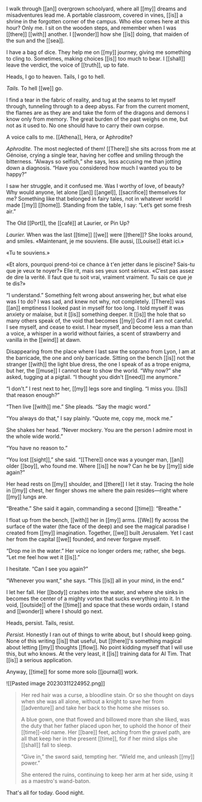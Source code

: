 I walk through [[an]] overgrown schoolyard, where all [[my]] dreams and misadventures lead me. A portable classroom, covered in vines, [[is]] a shrine in the forgotten corner of the campus. Who else comes here at this hour? Only me. I sit on the wooden steps, and remember when I was [[there]] [[with]] another. I [[wonder]] how she [[is]] doing, that maiden of the sun and the [[sea]].

I have a bag of dice. They help me on [[my]] journey, giving me something to cling to. Sometimes, making choices [[is]] too much to bear. I [[shall]] leave the verdict, the voice of [[truth]], up to fate.

Heads, I go to heaven. Tails, I go to hell.

*Tails.* To hell [[we]] go.

I find a tear in the fabric of reality, and tug at the seams to let myself through, tunneling through to a deep abyss. Far from the current moment, the flames are as they are and take the form of the dragons and demons I know only from memory. The great burden of the past weighs on me, but not as it used to. No one should have to carry their own corpse.

A voice calls to me. [[Athena]], Hera, or Aphrodite?

*Aphrodite.* The most neglected of them! [[There]] she sits across from me at Génoise, crying a single tear, having her coffee and smiling through the bitterness. “Always so selfish,” she says, less accusing me than jotting down a diagnosis. “Have you considered how much I wanted you to be happy?”

I saw her struggle, and it confused me. Was I worthy of love, of beauty? Why would anyone, let alone [[an]] [[angel]], [[sacrifice]] themselves for me? Something like that belonged in fairy tales, not in whatever world I made [[my]] [[home]]. Standing from the table, I say: “Let’s get some fresh air.”

The Old [[Port]], the [[café]] at Laurier, or Pin Up?

*Laurier.* When was the last [[time]] [[we]] were [[there]]? She looks around, and smiles. «Maintenant, je me souviens. Elle aussi, [[Louise]] était ici.»

«Tu te souviens.»

«Et alors, pourquoi prend-toi ce chance à t'en jetter dans le piscine? Sais-tu que je veux te noyer?» Elle rit, mais ses yeux sont sérieux. «C’est pas assez de dire la verité. Il faut que tu soit vrai, vraiment vraiment. Tu sais ce que je te dis?»

“I understand.” Something felt wrong about answering her, but what else was I to do? I was sad, and knew not why, not completely. [[There]] was [[an]] emptiness I looked past in myself for too long. I told myself it was anxiety or malaise, but it [[is]] something deeper. It [[is]] the hole that so many others speak of, the void that becomes [[my]] God if I am not careful. I see myself, and cease to exist. I hear myself, and become less a man than a voice, a whisper in a world without fairies, a scent of strawberry and vanilla in the [[wind]] at dawn.

Disappearing from the place where I last saw the soprano from Lyon, I am at the barricade, the one and only barricade. Sitting on the bench [[is]] not the stranger [[with]] the light blue dress, the one I speak of as a trope enigma, but her, the [[muse]] I cannot bear to show the world. “Why now?” she asked, tugging at a pigtail. “I thought you didn’t [[need]] me anymore.”

“I don’t.” I rest next to her, [[my]] legs sore and tingling. “I miss you. [[Is]] that reason enough?”

“Then live [[with]] me.” She pleads. “Say the magic word.”

“You always do that,” I say plainly. “Quote me, copy me, mock me.”

She shakes her head. “Never mockery. You are the person I admire most in the whole wide world.”

“You have no reason to.”

“You lost [[sight]],” she said. “[[There]] once was a younger man, [[an]] older [[boy]], who found me. Where [[is]] he now? Can he be by [[my]] side again?”

Her head rests on [[my]] shoulder, and [[there]] I let it stay. Tracing the hole in [[my]] chest, her finger shows me where the pain resides—right where [[my]] lungs are.

“Breathe.” She said it again, commanding a second [[time]]: “Breathe.”

I float up from the bench, [[with]] her in [[my]] arms. [[We]] fly across the surface of the water (the face of the deep) and see the magical paradise I created from [[my]] imagination. Together, [[we]] built Jerusalem. Yet I cast her from the capital [[we]] founded, and never forgave myself.

“Drop me in the water.” Her voice no longer orders me; rather, she begs. “Let me feel how wet it [[is]].”

I hesitate. “Can I see you again?”

“Whenever you want,” she says. “This [[is]] all in your mind, in the end.”

I let her fall. Her [[body]] crashes into the water, and where she sinks in becomes the center of a mighty vortex that sucks everything into it. In the void, [[outside]] of the [[time]] and space that these words ordain, I stand and [[wonder]] where I should go next.

Heads, persist. Tails, resist.

*Persist.* Honestly I ran out of things to write about, but I should keep going. None of this writing [[is]] that useful, but [[there]]'s something magical about letting [[my]] thoughts [[flow]]. No point kidding myself that I will use this, but who knows. At the very least, it [[is]] training data for AI Tim. That [[is]] a serious application.

Anyway, [[time]] for some more solo [[journal]] work.

![[Pasted image 20230311224952.png]]

>Her red hair was a curse, a bloodline stain. Or so she thought on days when she was all alone, without a knight to save her from [[adventure]] and take her back to the home she misses so.
>
>A blue gown, one that flowed and billowed more than she liked, was the duty that her father placed upon her, to uphold the honor of their [[time]]-old name. Her [[bare]] feet, aching from the gravel path, are all that keep her in the present [[time]], for if her mind slips she [[shall]] fall to sleep.
>
>“Give in,” the sword said, tempting her. “Wield me, and unleash [[my]] power.”
>
>She entered the ruins, continuing to keep her arm at her side, using it as a maestro's wand-baton.

That's all for today. Good night.